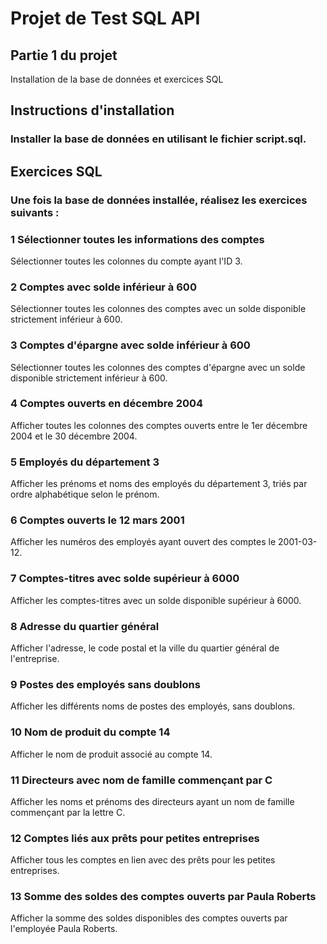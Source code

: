 # Projet de Test SQL API
## Partie 1 du projet
Installation de la base de données et exercices SQL

## Instructions d'installation
### Installer la base de données en utilisant le fichier script.sql.
## Exercices SQL
### Une fois la base de données installée, réalisez les exercices suivants :

### 1 Sélectionner toutes les informations des comptes
Sélectionner toutes les colonnes du compte ayant l'ID 3.

### 2 Comptes avec solde inférieur à 600
Sélectionner toutes les colonnes des comptes avec un solde disponible strictement inférieur à 600.

### 3 Comptes d'épargne avec solde inférieur à 600
Sélectionner toutes les colonnes des comptes d'épargne avec un solde disponible strictement inférieur à 600.

### 4 Comptes ouverts en décembre 2004
Afficher toutes les colonnes des comptes ouverts entre le 1er décembre 2004 et le 30 décembre 2004.

### 5 Employés du département 3
Afficher les prénoms et noms des employés du département 3, triés par ordre alphabétique selon le prénom.

### 6 Comptes ouverts le 12 mars 2001
Afficher les numéros des employés ayant ouvert des comptes le 2001-03-12.

### 7 Comptes-titres avec solde supérieur à 6000
Afficher les comptes-titres avec un solde disponible supérieur à 6000.

### 8 Adresse du quartier général
Afficher l'adresse, le code postal et la ville du quartier général de l'entreprise.

### 9 Postes des employés sans doublons
Afficher les différents noms de postes des employés, sans doublons.

### 10 Nom de produit du compte 14
Afficher le nom de produit associé au compte 14.

### 11 Directeurs avec nom de famille commençant par C
Afficher les noms et prénoms des directeurs ayant un nom de famille commençant par la lettre C.

### 12 Comptes liés aux prêts pour petites entreprises
Afficher tous les comptes en lien avec des prêts pour les petites entreprises.

### 13 Somme des soldes des comptes ouverts par Paula Roberts
Afficher la somme des soldes disponibles des comptes ouverts par l'employée Paula Roberts.

